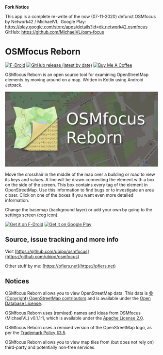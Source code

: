 **Fork Notice**

This app is a complete re-write of the now (07-11-2020) defunct OSMfocus by Network42 / MichaelVL.
Google Play: https://play.google.com/store/apps/details?id=dk.network42.osmfocus GitHub: https://github.com/MichaelVL/osm-focus

# OSMfocus Reborn

[![F-Droid](https://img.shields.io/f-droid/v/net.pfiers.osmfocus)](https://f-droid.org/en/packages/net.pfiers.osmfocus/) [![GitHub release (latest by date)](https://img.shields.io/github/v/release/ubipo/osmfocus)](https://github.com/ubipo/osmfocus/releases/latest) <a href="https://www.buymeacoffee.com/pfiers" target="_blank"><img src="https://www.buymeacoffee.com/assets/img/custom_images/orange_img.png" alt="Buy Me A Coffee" height="20"></a>

OSMfocus Reborn is an open source tool for examining OpenStreetMap elements by moving around on a map.
Written in Kotlin using Android Jetpack.

![Feature Graphic](images/featuregfx.png)

Move the crosshair in the middle of the map over a building or road to view its keys and values. A line will be drawn connecting the element with a box on the side of the screen. This box contains every tag of the element in OpenStreetMap. Use this information to find bugs or to investigate an area closer. Click on one of the boxes if you want even more detailed information.

Change the basemap (background layer) or add your own by going to the settings screen (cog icon).

[<img src="https://fdroid.gitlab.io/artwork/badge/get-it-on.png" alt="Get it on F-Droid" height="75">](https://f-droid.org/packages/net.pfiers.osmfocus) [<img height="75" alt="Get it on Google Play" src="https://play.google.com/intl/en_us/badges/static/images/badges/en_badge_web_generic.png">](https://play.google.com/store/apps/details?id=net.pfiers.osmfocus)

## Source, issue tracking and more info

Visit [https://github.com/ubipo/osmfocus](https://github.com/ubipo/osmfocus)

Other stuff by me: [https://pfiers.net](https://pfiers.net)

## Notices

OSMfocus Reborn allows you to view OpenStreetMap data. This data is [© (Copyright) OpenStreetMap contributors](https://www.openstreetmap.org/copyright) and is available under the [Open Database License](https://opendatacommons.org/licenses/odbl/).

OSMfocus Reborn uses (remixed) names and ideas from OSMfocus (MichaelVL) v0.1.1r1, which is available under the [Apache License 2.0](https://github.com/MichaelVL/osm-focus/blob/master/LICENSE).

OSMfocus Reborn uses a remixed version of the OpenStreetMap logo, as per the [Trademark Policy §3.5](https://wiki.osmfoundation.org/wiki/Trademark_Policy).

OSMfocus Reborn allows you to view map tiles from (but does not rely on) third-party and potentially non-free services.
